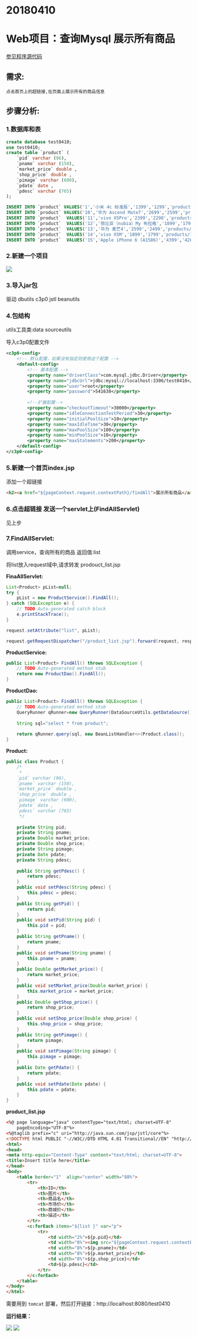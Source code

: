 # 20180410

# Web项目：查询Mysql 展示所有商品

<a href="https://github.com/renkaigis/KeepCoding/tree/master/2018/04/10" target="_blank">参见程序源代码</a>

## 需求:

	点击首页上的超链接,在页面上展示所有的商品信息
	
## 步骤分析:

### 1.数据库和表
	
```sql
create database test0410;
use test0410;
create table `product` (
    `pid` varchar (96),
    `pname` varchar (150),
    `market_price` double ,
    `shop_price` double ,
    `pimage` varchar (600),
    `pdate` date ,
    `pdesc` varchar (765)
); 

INSERT INTO `product` VALUES('1','小米 4c 标准版','1399','1299','products/1/c_0001.jpg','2015-11-02','小米 4c 标准版 全网通 白色 移动联通电信4G手机 双卡双待');
INSERT INTO `product` VALUES('10','华为 Ascend Mate7','2699','2599','products/1/c_0010.jpg','2015-11-02','华为 Ascend Mate7 月光银 移动4G手机 双卡双待双通6英寸高清大屏，纤薄机身，智能超八核，按压式指纹识别！!选择下方“移动老用户4G飞享合约”，无需换号，还有话费每月返还！');
INSERT INTO `product`  VALUES('11','vivo X5Pro','2399','2298','products/1/c_0014.jpg','2015-11-02','移动联通双4G手机 3G运存版 极光白【购机送蓝牙耳机+蓝牙自拍杆】新升级3G运行内存·双2.5D弧面玻璃·眼球识别技术');
INSERT INTO `product`  VALUES('12','努比亚（nubia）My 布拉格','1899','1799','products/1/c_0013.jpg','2015-11-02','努比亚（nubia）My 布拉格 银白 移动联通4G手机 双卡双待【嗨11，下单立减100】金属机身，快速充电！布拉格相机全新体验！');
INSERT INTO `product`  VALUES('13','华为 麦芒4','2599','2499','products/1/c_0012.jpg','2015-11-02','华为 麦芒4 晨曦金 全网通版4G手机 双卡双待金属机身 2.5D弧面屏 指纹解锁 光学防抖');
INSERT INTO `product`  VALUES('14','vivo X5M','1899','1799','products/1/c_0011.jpg','2015-11-02','vivo X5M 移动4G手机 双卡双待 香槟金【购机送蓝牙耳机+蓝牙自拍杆】5.0英寸大屏显示·八核双卡双待·Hi-Fi移动KTV');
INSERT INTO `product`  VALUES('15','Apple iPhone 6 (A1586)','4399','4288','products/1/c_0015.jpg','2015-11-02','Apple iPhone 6 (A1586) 16GB 金色 移动联通电信4G手机长期省才是真的省！点击购机送费版，月月送话费，月月享优惠，畅享4G网络，就在联通4G！');
```

### 2.新建一个项目

<img src="http://image.renkaigis.com/keepcoding/2018041001.png">

### 3.导入jar包

驱动 dbutils c3p0 jstl beanutils

### 4.包结构

utils工具类:data sourceutils

导入c3p0配置文件

```xml
<c3p0-config>
	<!-- 默认配置，如果没有指定则使用这个配置 -->
	<default-config>
		<!-- 基本配置 -->
		<property name="driverClass">com.mysql.jdbc.Driver</property>
		<property name="jdbcUrl">jdbc:mysql://localhost:3306/test0410</property>
		<property name="user">root</property>
		<property name="password">541638</property>
	
		<!--扩展配置-->
		<property name="checkoutTimeout">30000</property>
		<property name="idleConnectionTestPeriod">30</property>
		<property name="initialPoolSize">10</property>
		<property name="maxIdleTime">30</property>
		<property name="maxPoolSize">100</property>
		<property name="minPoolSize">10</property>
		<property name="maxStatements">200</property>
	</default-config> 
</c3p0-config>
```

### 5.新建一个首页index.jsp

添加一个超链接

```html
<h2><a href="${pageContext.request.contextPath}/findAll">展示所有商品</a></h2>
```

### 6.点击超链接 发送一个servlet上(FindAllServlet)

见上步

### 7.FindAllServlet:

调用service，查询所有的商品 返回值:list

将list放入request域中,请求转发 prodouct_list.jsp

**FinaAllServlet:**

```java
List<Product> pList=null;
try {
    pList = new ProductService().FindAll();
} catch (SQLException e) {
    // TODO Auto-generated catch block
    e.printStackTrace();
}

request.setAttribute("list", pList);

request.getRequestDispatcher("/product_list.jsp").forward(request, response);
```

**ProductService:**

```java
public List<Product> FindAll() throws SQLException {
    // TODO Auto-generated method stub
    return new ProductDao().FindAll();
}
```

**ProductDao:**

```java
public List<Product> FindAll() throws SQLException {
    // TODO Auto-generated method stub
    QueryRunner qRunner=new QueryRunner(DataSourceUtils.getDataSource());
    
    String sql="select * from product";
    
    return qRunner.query(sql, new BeanListHandler<>(Product.class));
}
```

**Product:**

```java
public class Product {
	/*
	 * 	
	`pid` varchar (96),
	`pname` varchar (150),
	`market_price` double ,
	`shop_price` double ,
	`pimage` varchar (600),
	`pdate` date ,
	`pdesc` varchar (765)
	 */
	
	private String pid;
	private String pname;
	private Double market_price;
	private Double shop_price;
	private String pimage;
	private Date pdate;
	private String pdesc;
	
	public String getPdesc() {
		return pdesc;
	}
	public void setPdesc(String pdesc) {
		this.pdesc = pdesc;
	}
	public String getPid() {
		return pid;
	}
	public void setPid(String pid) {
		this.pid = pid;
	}
	public String getPname() {
		return pname;
	}
	public void setPname(String pname) {
		this.pname = pname;
	}
	public Double getMarket_price() {
		return market_price;
	}
	public void setMarket_price(Double market_price) {
		this.market_price = market_price;
	}
	public Double getShop_price() {
		return shop_price;
	}
	public void setShop_price(Double shop_price) {
		this.shop_price = shop_price;
	}
	public String getPimage() {
		return pimage;
	}
	public void setPimage(String pimage) {
		this.pimage = pimage;
	}
	public Date getPdate() {
		return pdate;
	}
	public void setPdate(Date pdate) {
		this.pdate = pdate;
	}
}
```

**product_list.jsp**

```html
<%@ page language="java" contentType="text/html; charset=UTF-8"
	pageEncoding="UTF-8"%>
<%@taglib prefix="c" uri="http://java.sun.com/jsp/jstl/core"%>
<!DOCTYPE html PUBLIC "-//W3C//DTD HTML 4.01 Transitional//EN" "http://www.w3.org/TR/html4/loose.dtd">
<html>
<head>
<meta http-equiv="Content-Type" content="text/html; charset=UTF-8">
<title>Insert title here</title>
</head>
<body>
	<table border="1"  align="center" width="88%">
		<tr>
			<th>ID</th>
			<th>图片</th>
			<th>商品名</th>
			<th>市场价</th>
			<th>商城价</th>
			<th>描述</th>
		</tr>
		<c:forEach items="${list }" var="p">
			<tr>
				<td width="2%">${p.pid}</td>
				<td width="8%"><img src="${pageContext.request.contextPath}/${p.pimage}" width="80"></td>
				<td width="8%">${p.pname}</td>
				<td width="8%">${p.market_price}</td>
				<td width="8%">${p.shop_price}</td>
				<td>${p.pdesc}</td>
			</tr>
		</c:forEach>
	</table>
</body>
</html>
```

需要用到 `tomcat` 部署，然后打开链接：http://localhost:8080/test0410

**运行结果：**

<img src="http://image.renkaigis.com/keepcoding/2018041002.png">

<img src="http://image.renkaigis.com/keepcoding/2018041003.png">
